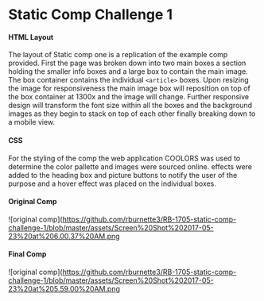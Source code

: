 # Static Comp Challenge 1

#### HTML Layout
The layout of Static comp one is a replication of the example comp provided.  First the page was broken down into two main boxes a section holding the smaller info boxes and a large box to contain the main image.  The box container contains the individual `<article>` boxes.  Upon resizing the image for responsiveness the main image box will reposition on top of the box container at 1300x and the image will change.  Further responsive design will transform the font size within all the boxes and the background images as they begin to stack on top of each other finally breaking down to a mobile view.

#### CSS

For the styling of the comp the web application COOLORS was used to determine the color pallette and images were sourced online.  effects were added to the heading box and picture buttons to notify the user of the purpose and a hover effect was placed on the individual boxes.


#### Original Comp

![original comp](https://github.com/rburnette3/RB-1705-static-comp-challenge-1/blob/master/assets/Screen%20Shot%202017-05-23%20at%206.00.37%20AM.png

#### Final Comp

![original comp](https://github.com/rburnette3/RB-1705-static-comp-challenge-1/blob/master/assets/Screen%20Shot%202017-05-23%20at%205.59.00%20AM.png
